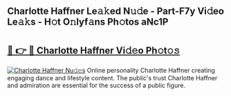 ## Charlotte Haffner Le𝚊𝚔ed N𝚞𝚍e - Part-F7y Vi𝚍eo Le𝚊𝚔s - H𝚘t O𝚗lyf𝚊ns Ph𝚘tos aNc1P

# <h2><a href="http://hf00ut.feru.top/?c=Charlotte+Haffner">🔗 👉 🔴 Charlotte Haffner Vi𝚍𝚎o Ph𝚘t𝚘𝚜</a></h2>

[![Charlotte Haffner Nu𝚍𝚎s](https://i.imgur.com/0TWrTi3.gif)](http://hf00ut.feru.top/?c=Charlotte+Haffner)
Online personality Charlotte Haffner creating engaging dance and lifestyle content. The public's trust Charlotte Haffner and admiration are essential for the success of a public figure. 

